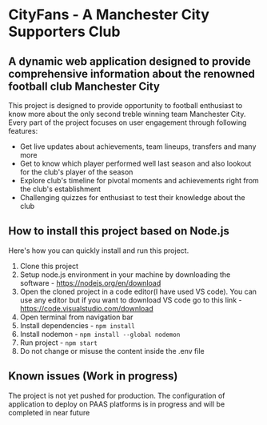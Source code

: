 # CityFans - A Manchester City Supporters Club

## A dynamic web application designed to provide comprehensive information about the renowned football club Manchester City

This project is designed to provide opportunity to football enthusiast to know more about the only second treble winning team Manchester City. Every part of the project focuses on user engagement through following features:

- Get live updates about achievements, team lineups, transfers and many more
- Get to know which player performed well last season and also lookout for the club's player of the season
- Explore club's timeline for pivotal moments and achievements right from the club's establishment
- Challenging quizzes for enthusiast to test their knowledge about the club

## How to install this project based on Node.js

Here's how you can quickly install and run this project.

1. Clone this project
2. Setup node.js environment in your machine by downloading the software - https://nodejs.org/en/download
3. Open the cloned project in a code editor(I have used VS code). You can use any editor but if you want to download VS code go to this link - https://code.visualstudio.com/download
4. Open terminal from navigation bar
5. Install dependencies - `npm install`
6. Install nodemon - `npm install --global nodemon`
7. Run project - `npm start`
8. Do not change or misuse the content inside the .env file

## Known issues (Work in progress)

The project is not yet pushed for production. The configuration of application to deploy on PAAS platforms is in progress and will be completed in near future
